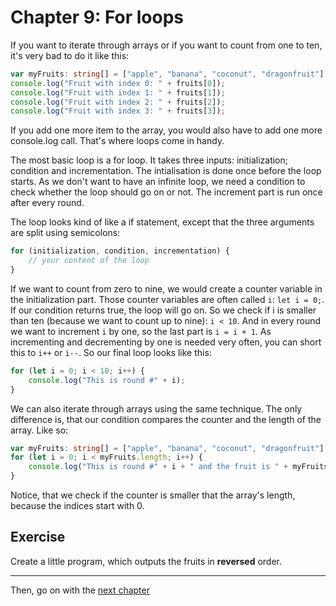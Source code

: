 # Chapter 9: For loops
If you want to iterate through arrays or if you want to count from one to ten, it's very bad to do it like this:
```typescript
var myFruits: string[] = ["apple", "banana", "coconut", "dragonfruit"];
console.log("Fruit with index 0: " + fruits[0]);
console.log("Fruit with index 1: " + fruits[1]);
console.log("Fruit with index 2: " + fruits[2]);
console.log("Fruit with index 3: " + fruits[3]);
```
If you add one more item to the array, you would also have to add one more console.log call. That's where loops come in handy.

The most basic loop is a for loop. It takes three inputs: initialization; condition and incrementation. The intialisation is done once before the loop starts. As we don't want to have an infinite loop, we need a condition to check whether the loop should go on or not. The increment part is run once after every round.

The loop looks kind of like a if statement, except that the three arguments are split using semicolons:
```typescript
for (initialization, condition, incrementation) {
    // your content of the loop
}
```

If we want to count from zero to nine, we would create a counter variable in the initialization part. Those counter variables are often called `i`: `let i = 0;`. If our condition returns true, the loop will go on. So we check if i is smaller than ten (because we want to count up to nine): `i < 10`. And in every round we want to increment `i` by one, so the last part is `i = i + 1`. As incrementing and decrementing by one is needed very often, you can short this to `i++` or `i--`. So our final loop looks like this:
```typescript
for (let i = 0; i < 10; i++) {
    console.log("This is round #" + i);
}
```

We can also iterate through arrays using the same technique. The only difference is, that our condition compares the counter and the length of the array. Like so:
```typescript
var myFruits: string[] = ["apple", "banana", "coconut", "dragonfruit"];
for (let i = 0; i < myFruits.length; i++) {
    console.log("This is round #" + i + " and the fruit is " + myFruits[i]);
}
```
Notice, that we check if the counter is smaller that the array's length, because the indices start with 0.

## Exercise
Create a little program, which outputs the fruits in __reversed__ order.

---

Then, go on with the [next chapter](./10_While_loop.md)